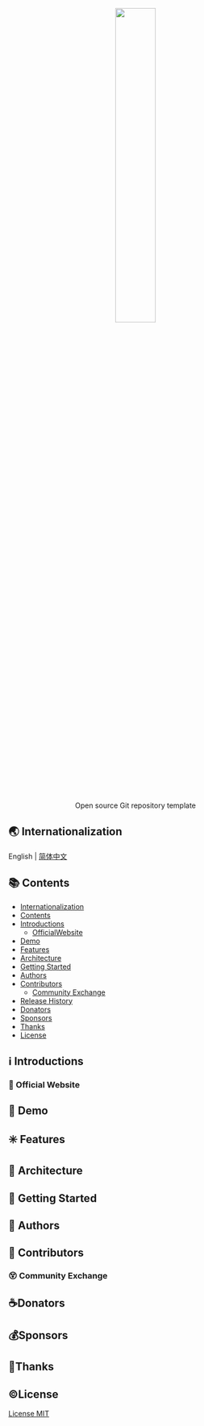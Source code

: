 <!-- # README -->
<p align="center">
   <img src="https://cdn.jsdelivr.net/gh/misitebao/CDN@master/gravatar_tigateam.png" width="40%"><br/>
</p>
<p align="center">
Open source Git repository template
</p>

<span id="nav-1"></span>

## 🌏 Internationalization

English | [简体中文](README.zh_Hans.md)

<span id="nav-2"></span>

## 📚 Contents

- [Internationalization](#nav-1)
- [Contents](#nav-2)
- [Introductions](#nav-3)
  - [OfficialWebsite](#nav-3-1)
- [Demo](#nav-4)
- [Features](#nav-5)
- [Architecture](#nav-6)
- [Getting Started](#nav-7)
- [Authors](#nav-8)
- [Contributors](#nav-9)
  - [Community Exchange](#nav-9-1)
- [Release History](CHANGE.md)
- [Donators](#nav-11)
- [Sponsors](#nav-12)
- [Thanks](#nav-13)
- [License](#nav-14)

<span id="nav-3"></span>

## ℹ️ Introductions

<span id="nav-3-1"></span>

### 🔔 Official Website

<span id="nav-4"></span>

## 🌅 Demo

<span id="nav-5"></span>

## ✳️ Features

<span id="nav-6"></span>

## 🍊 Architecture

<span id="nav-7"></span>

## 💎 Getting Started

<span id="nav-8"></span>

## 🙆 Authors

<span id="nav-9"></span>

## 🌟 Contributors

<span id="nav-9-1"></span>

### 😵 Community Exchange

<span id="nav-11"></span>

## ☕Donators

<span id="nav-12"></span>

## 💰Sponsors

<span id="nav-13"></span>

## 👏Thanks

<span id="nav-14"></span>

## ©️License

[License MIT](LICENSE)
